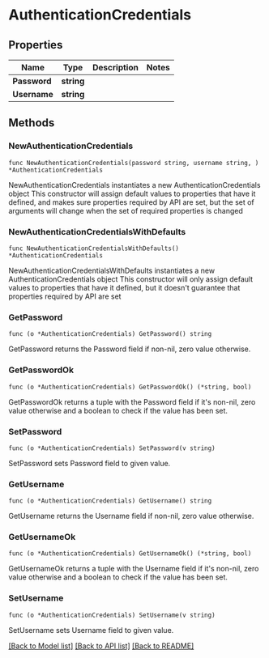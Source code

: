 # AuthenticationCredentials

## Properties

Name | Type | Description | Notes
------------ | ------------- | ------------- | -------------
**Password** | **string** |  | 
**Username** | **string** |  | 

## Methods

### NewAuthenticationCredentials

`func NewAuthenticationCredentials(password string, username string, ) *AuthenticationCredentials`

NewAuthenticationCredentials instantiates a new AuthenticationCredentials object
This constructor will assign default values to properties that have it defined,
and makes sure properties required by API are set, but the set of arguments
will change when the set of required properties is changed

### NewAuthenticationCredentialsWithDefaults

`func NewAuthenticationCredentialsWithDefaults() *AuthenticationCredentials`

NewAuthenticationCredentialsWithDefaults instantiates a new AuthenticationCredentials object
This constructor will only assign default values to properties that have it defined,
but it doesn't guarantee that properties required by API are set

### GetPassword

`func (o *AuthenticationCredentials) GetPassword() string`

GetPassword returns the Password field if non-nil, zero value otherwise.

### GetPasswordOk

`func (o *AuthenticationCredentials) GetPasswordOk() (*string, bool)`

GetPasswordOk returns a tuple with the Password field if it's non-nil, zero value otherwise
and a boolean to check if the value has been set.

### SetPassword

`func (o *AuthenticationCredentials) SetPassword(v string)`

SetPassword sets Password field to given value.


### GetUsername

`func (o *AuthenticationCredentials) GetUsername() string`

GetUsername returns the Username field if non-nil, zero value otherwise.

### GetUsernameOk

`func (o *AuthenticationCredentials) GetUsernameOk() (*string, bool)`

GetUsernameOk returns a tuple with the Username field if it's non-nil, zero value otherwise
and a boolean to check if the value has been set.

### SetUsername

`func (o *AuthenticationCredentials) SetUsername(v string)`

SetUsername sets Username field to given value.



[[Back to Model list]](../README.md#documentation-for-models) [[Back to API list]](../README.md#documentation-for-api-endpoints) [[Back to README]](../README.md)


